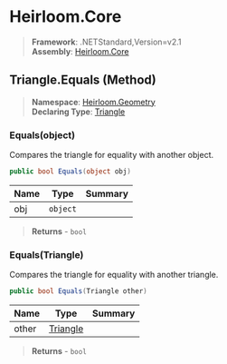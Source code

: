 # Heirloom.Core

> **Framework**: .NETStandard,Version=v2.1  
> **Assembly**: [Heirloom.Core][0]

## Triangle.Equals (Method)

> **Namespace**: [Heirloom.Geometry][0]  
> **Declaring Type**: [Triangle][1]

### Equals(object)

Compares the triangle for equality with another object.

```cs
public bool Equals(object obj)
```

| Name | Type     | Summary |
|------|----------|---------|
| obj  | `object` |         |

> **Returns** - `bool`

### Equals(Triangle)

Compares the triangle for equality with another triangle.

```cs
public bool Equals(Triangle other)
```

| Name  | Type          | Summary |
|-------|---------------|---------|
| other | [Triangle][1] |         |

> **Returns** - `bool`

[0]: ../../../Heirloom.Core.md
[1]: ../Triangle.md
